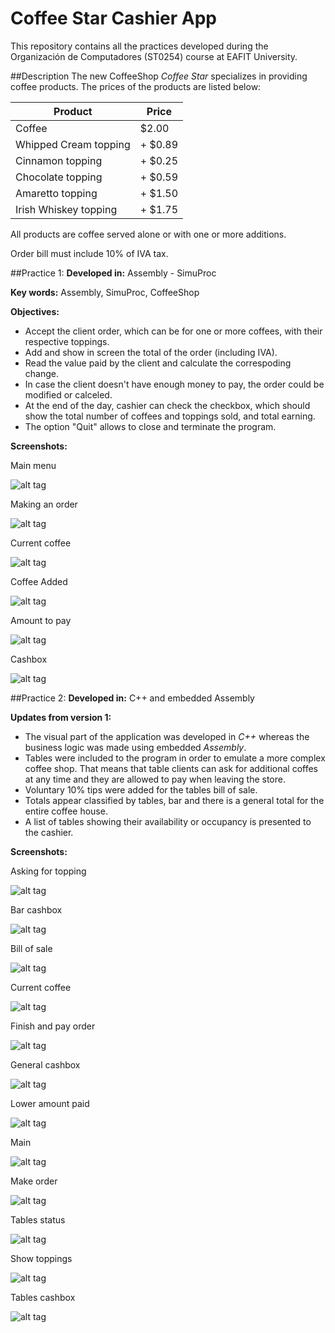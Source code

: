 Coffee Star Cashier App
=======================

This repository contains all the practices developed during the Organización de Computadores (ST0254) course at EAFIT University.

##Description
The new CoffeeShop _Coffee Star_ specializes in providing coffee products. The prices of the products are listed below:

| __Product__  | __Price__ |
| ------------- | ------------- |
| Coffee | $2.00 |
| Whipped Cream topping | + $0.89 |
| Cinnamon topping | + $0.25 |
| Chocolate topping | + $0.59 |
| Amaretto topping | + $1.50 |
| Irish Whiskey topping | + $1.75 |

All products are coffee served alone or with one or more additions.

Order bill must include 10% of IVA tax.

##Practice 1:
__Developed in:__ Assembly - SimuProc

__Key words:__ Assembly, SimuProc, CoffeeShop

__Objectives:__
  - Accept the client order, which can be for one or more coffees, with their respective toppings.
  - Add and show in screen the total of the order (including IVA).
  - Read the value paid by the client and calculate the correspoding change.
  - In case the client doesn't have enough money to pay, the order could be modified or calceled.
  - At the end of the day, cashier can check the checkbox, which should show the total number of coffees and toppings sold, and total earning.
  - The option "Quit" allows to close and terminate the program.

__Screenshots:__

Main menu

![alt tag](https://raw.githubusercontent.com/svanegas/coffeestar/master/Practice%201/images/main.png)

Making an order

![alt tag](https://raw.githubusercontent.com/svanegas/coffeestar/master/Practice%201/images/makeorder.png)

Current coffee

![alt tag](https://raw.githubusercontent.com/svanegas/coffeestar/master/Practice%201/images/currentcoffee.png)

Coffee Added

![alt tag](https://raw.githubusercontent.com/svanegas/coffeestar/master/Practice%201/images/confirmcoffee.png)

Amount to pay

![alt tag](https://raw.githubusercontent.com/svanegas/coffeestar/master/Practice%201/images/valuetopay.png)

Cashbox

![alt tag](https://raw.githubusercontent.com/svanegas/coffeestar/master/Practice%201/images/cashbox1.png)

##Practice 2:
__Developed in:__ C++ and embedded Assembly

__Updates from version 1:__
* The visual part of the application was developed in *C++* whereas the business logic was made using embedded *Assembly*.
* Tables were included to the program in order to emulate a more complex coffee shop. That means that table clients can ask for additional coffes at any time and they are allowed to pay when leaving the store.
* Voluntary 10% tips were added for the tables bill of sale.
* Totals appear classified by tables, bar and there is a general total for the entire coffee house.
* A list of tables showing their availability or occupancy is presented to the cashier.

__Screenshots:__

Asking for topping

![alt tag](https://raw.githubusercontent.com/svanegas/coffeestar/bea3f3c7415489a4921b18befadcbf385e9d9f36/Practice%202/images/askingForTopping.png)

Bar cashbox

![alt tag](https://raw.githubusercontent.com/svanegas/coffeestar/bea3f3c7415489a4921b18befadcbf385e9d9f36/Practice%202/images/barCashBox.png)

Bill of sale

![alt tag](https://raw.githubusercontent.com/svanegas/coffeestar/bea3f3c7415489a4921b18befadcbf385e9d9f36/Practice%202/images/billOfSale.png)

Current coffee

![alt tag](https://raw.githubusercontent.com/svanegas/coffeestar/bea3f3c7415489a4921b18befadcbf385e9d9f36/Practice%202/images/currentCoffee.png)

Finish and pay order

![alt tag](https://raw.githubusercontent.com/svanegas/coffeestar/bea3f3c7415489a4921b18befadcbf385e9d9f36/Practice%202/images/finishAndPayOrder.png)

General cashbox

![alt tag](https://raw.githubusercontent.com/svanegas/coffeestar/bea3f3c7415489a4921b18befadcbf385e9d9f36/Practice%202/images/generalCashBox.png)

Lower amount paid

![alt tag](https://raw.githubusercontent.com/svanegas/coffeestar/bea3f3c7415489a4921b18befadcbf385e9d9f36/Practice%202/images/lowerAmountPaid.png)

Main

![alt tag](https://raw.githubusercontent.com/svanegas/coffeestar/bea3f3c7415489a4921b18befadcbf385e9d9f36/Practice%202/images/main.png)

Make order

![alt tag](https://raw.githubusercontent.com/svanegas/coffeestar/bea3f3c7415489a4921b18befadcbf385e9d9f36/Practice%202/images/makeOrder.png)

Tables status

![alt tag](https://raw.githubusercontent.com/svanegas/coffeestar/bea3f3c7415489a4921b18befadcbf385e9d9f36/Practice%202/images/showTablesStatus.png)

Show toppings

![alt tag](https://raw.githubusercontent.com/svanegas/coffeestar/bea3f3c7415489a4921b18befadcbf385e9d9f36/Practice%202/images/showToppings.png)

Tables cashbox

![alt tag](https://raw.githubusercontent.com/svanegas/coffeestar/bea3f3c7415489a4921b18befadcbf385e9d9f36/Practice%202/images/tablesCashBox.png)
